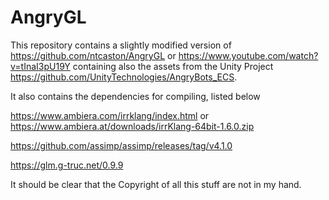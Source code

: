 # AngryGL

This repository contains a slightly modified version of https://github.com/ntcaston/AngryGL or https://www.youtube.com/watch?v=tInaI3pU19Y containing also the assets from the Unity Project https://github.com/UnityTechnologies/AngryBots_ECS.

It also contains the dependencies for compiling, listed below

https://www.ambiera.com/irrklang/index.html or https://www.ambiera.at/downloads/irrKlang-64bit-1.6.0.zip

https://github.com/assimp/assimp/releases/tag/v4.1.0

https://glm.g-truc.net/0.9.9

It should be clear that the Copyright of all this stuff are not in my hand.
